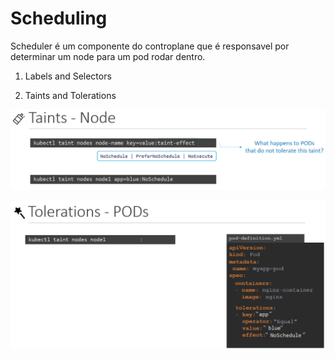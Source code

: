 # Scheduling

Scheduler é um componente do controplane que é responsavel por determinar um node para um pod rodar dentro.

1. Labels and Selectors

2. Taints and Tolerations

![alt text](image.png)

![alt text](image-1.png)